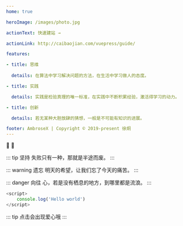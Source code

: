 ```yaml
---
home: true

heroImage: /images/photo.jpg

actionText: 快速建站 →

actionLink: http://caibaojian.com/vuepress/guide/

features:

- title: 思维
 
  details: 在算法中学习解决问题的方法，在生活中学习做人的态度。

- title: 实践

  details: 实践是检验真理的唯一标准，在实践中不断积累经验，激活得学习的动力。

- title: 创新

  details: 若无某种大胆放肆的猜想，一般是不可能有知识的进展。

footer: AmbroseX | Copyright © 2019-present 徐炯
---
```


:tada: :100:

::: tip 坚持
失败只有一种，那就是半途而废。
:::

::: warning 遗忘
明天的希望，让我们忘了今天的痛苦。
:::

::: danger 向往
心，若是没有栖息的地方，到哪里都是流浪。
:::

``` js
<script>
	console.log('Hello world')
</script>
```


::: tip
点击会出现爱心哦
:::